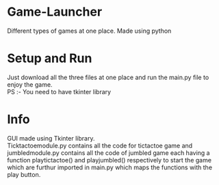 # Game-Launcher
Different types of games at one place. Made using python

# Setup and Run
Just download all the three files at one place and run the main.py file to enjoy the game.\
PS :- You need to have tkinter library

# Info
GUI made using Tkinter library.\
Ticktactoemodule.py contains all the code for tictactoe game and jumbledmodule.py contains all the code of jumbled game each having a function playtictactoe() and playjumbled() respectively to start the game which are furthur imported in main.py which maps the functions with the play button. 
